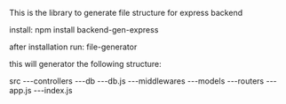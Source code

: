 This is the library to generate file structure for express backend

install: npm install backend-gen-express

after installation run: file-generator

this will generator the following structure:

src 
---controllers
---db
    ---db.js
---middlewares
---models
---routers
---app.js
---index.js
